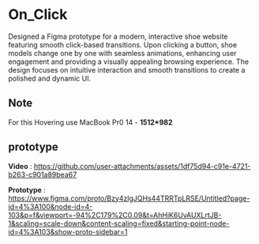 # On_Click
  Designed a Figma prototype for a modern, interactive shoe website featuring smooth click-based transitions. Upon clicking a button, shoe models change one by one with seamless animations, enhancing user engagement and providing a visually appealing browsing experience. The design focuses on intuitive interaction and smooth transitions to create a polished and dynamic UI.

## Note
  For this Hovering use MacBook Pr0 14 - **1512*982**

## prototype 

**Video** : https://github.com/user-attachments/assets/1df75d94-c91e-4721-b263-c901a89bea67

**Prototype** : https://www.figma.com/proto/Bzy4zlgJQHs44TRRTpLRSE/Untitled?page-id=4%3A100&node-id=4-103&p=f&viewport=-94%2C179%2C0.09&t=AhHiK6UvAUXLrtJB-1&scaling=scale-down&content-scaling=fixed&starting-point-node-id=4%3A103&show-proto-sidebar=1

